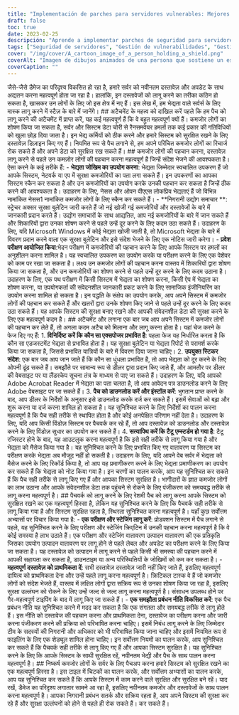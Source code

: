 ```yaml
---
title: "Implementación de parches para servidores vulnerables: Mejores prácticas"
draft: false
toc: true
date: 2023-02-25
descripción: "Aprende a implementar parches de seguridad para servidores vulnerables con las mejores prácticas y evita ataques maliciosos".
tags: ["Seguridad de servidores", "Gestión de vulnerabilidades", "Gestión de parches", "Ciberseguridad", "Parches para servidores", "Panorama de amenazas", "Pruebas de penetración", "Actualizaciones de seguridad", "Parches de software", "Seguridad informática", "Protección de datos", "Seguridad de sistemas", "Gestión de riesgos", "Políticas de seguridad", "Entornos de pruebas", "Vulnerabilidades de software", "Parches críticos", "Parches de proveedores", "Boletines de seguridad", "Seguridad de la información"].
cover: "/img/cover/A_cartoon_image_of_a_person_holding_a_shield.png"
coverAlt: "Imagen de dibujos animados de una persona que sostiene un escudo y monta guardia frente a una sala de servidores para representar la protección y seguridad que proporciona la aplicación de parches."
coverCaption: ""
---
```


  जैसे-जैसे डैमेज का परिदृश्य विकसित हो रहा है, हमारे सर्वर को नवीनतम दस्तावेज़ और अपडेट के साथ अद्यतन करना महत्वपूर्ण होता जा रहा है। हालांकि, इन दस्तावेजों को लागू करने का तरीका कठिन हो सकता है, खासकर उन लोगों के लिए जो इस क्षेत्र में नए हैं। इस लेख में, हम भेद्यता वाले सर्वर्स के लिए मास्क लागू करने में स्टैज़ के बारे में जानेंगे। ## अटैचमेंट के महत्व को दाखिल करें पहले कि हम पैच को लागू करने की अटैचमेंट में प्राप्त करें, यह कई महत्वपूर्ण हैं कि वे बहुत महत्वपूर्ण क्यों हैं। कमजोर लोगों का शोषण किया जा सकता है, सर्वर और सिस्टम डेटा चोरी से रैनसमवेयर हमलों तक कई प्रकार की गतिविधियों को खुला छोड़ दिया जाता है। इन भेद्य कर्मियों को ठीक करने और हमारे सिस्टम को सुरक्षित रखने के लिए दस्तावेज़ डिज़ाइन किए गए हैं। नियमित रूप से पैच लगाने से, हम अपने परिचित कमजोर लोगों का रिचार्ज रोक सकते हैं और अपने डेटा को सुरक्षित रख सकते हैं। ## कमजोर लोगों की पहचान करना, दस्तावेज़ लागू करने से पहले उन कमज़ोर लोगों की पहचान करना महत्वपूर्ण है जिन्हें संदेश भेजने की आवश्यकता है। ऐसा करने के कई तरीके हैं: - **भेद्यता जोखिम का उपयोग करना**: भेद्यता जिम्मेदार स्वचालित उपकरण हैं जो आपके सिस्टम, नेटवर्क या एप में सुरक्षा कमजोरियों का पता लगा सकते हैं। इन उपकरणों का आपका सिस्टम स्कैन कर सकता है और उन कमजोरियों का उपयोग करके उनकी पहचान कर सकता है जिन्हें ठीक करने की आवश्यकता है। उदाहरण के लिए, नेसस और ओपन वीएएस लोकप्रिय भेद्यताएं हैं जो विभिन्न नामांकित नेसस1 नामांकित कमजोर लोगों के लिए स्कैन कर सकते हैं। - **निगरानी उद्योग समाचार **: स्ट्रेचर अक्सर सुरक्षा बुलेटिन जारी करते हैं जो नई खोजी गई कमजोरियों और दस्तावेजों के बारे में जानकारी प्रदान करते हैं। उद्योग समाचारों के साथ आद्यतित, आप नई कमजोरियों के बारे में जान सकते हैं और शिकारियों द्वारा उनका शोषण करने से पहले उन्हें दूर करने के लिए कदम उठा सकते हैं। उदाहरण के लिए, यदि Microsoft Windows में कोई भेद्यता खोजी जाती है, तो Microsoft भेद्यता के बारे में विवरण प्रदान करने वाला एक सुरक्षा बुलेटिन और इसे संदेश भेजने के लिए एक नोटिस जारी करेगा। - **प्रवेश परीक्षण आयोजित किया**:भेदन परीक्षण में कमजोरियों की पहचान करने के लिए आपके सिस्टम पर हमलों का अनुशीलन करना शामिल है। यह स्वचालित उपकरण का उपयोग करके या परीक्षण करने के लिए एक पेशेवर को काम पर रखा जा सकता है। लक्ष्य उन कमजोर लोगों की पहचान करना वास्तव में शिकारियों द्वारा शोषण किया जा सकता है, और उन कमजोरियों का शोषण करने से पहले उन्हें दूर करने के लिए कदम उठाना है। उदाहरण के लिए, एक पथ परीक्षण में किसी सिस्टम में भेद्यता का शोषण करना, किसी ऐप में भेद्यता का शोषण करना, या उपयोगकर्ता की संवेदनशील जानकारी प्रकट करने के लिए सामाजिक इंजीनियरिंग का उपयोग करना शामिल हो सकता है। इन पद्धति के संक्षेप का उपयोग करके, आप अपने सिस्टम में कमजोर लोगों की पहचान कर सकते हैं और खतरों द्वारा उनके शोषण किए जाने से पहले उन्हें दूर करने के लिए कदम उठा सकते हैं। यह आपके सिस्टम की सुरक्षा बनाए रखने और आपकी संवेदनशील डेटा की सुरक्षा करने के लिए एक महत्वपूर्ण कदम है। ## अटैचमेंट और लगाना एक बार जब आप अपने सिस्टम में कमजोर लोगों की पहचान कर लेते हैं, तो अगला कदम अटैच को मिलाना और लागू करना होता है। यहां चेज करने के फेज दिए गए हैं: 1. **विनिर्दिष्ट करें कि कौन सा एक्सपोजर प्रभावित है**: पहला फेज यह निर्धारित करता है कि कौन सा एडजस्टमेंट भेद्यता से प्रभावित होता है। यह सुरक्षा बुलेटिन या भेद्यता रिपोर्ट से परामर्श करके किया जा सकता है, जिससे प्रभावित यात्रियों के बारे में विवरण दिया जाना चाहिए। 2. **उपयुक्त स्टिकर संदेश**: एक बार जब आप जान जाते हैं कि कौन सा धुंधला प्रभावित है, तो आप भेद्यता को दूर करने के लिए ओपनी ढूंढ सकते हैं। समझौते पर सामान्य रूप से डीलर द्वारा प्रदान किए जाते हैं, और आमतौर पर डीलर की वेबसाइट पर या लैंडस्केप सूचना तंत्र के माध्यम से पाए जा सकते हैं। उदाहरण के लिए, यदि आपको Adobe Acrobat Reader में भेद्यता का पता चलता है, तो आप आवेदन पत्र डाउनलोड करने के लिए Adobe वेबसाइट पर जा सकते हैं। 3. **पैच को डाउनलोड करें और इंस्टॉल करें**: भुगतान प्राप्त करने के बाद, आप डीलर के निर्देशों के अनुसार इसे डाउनलोड करके दर्ज कर सकते हैं। इसमें सेवाओं को बढ़ा और शुरू करना या दर्ज करना शामिल हो सकता है। यह सुनिश्चित करने के लिए निर्देशों का पालन करना महत्वपूर्ण है कि पैच सही तरीके से स्थापित होता है और कोई अनपेक्षित परिणाम नहीं देता है। उदाहरण के लिए, यदि आप किसी विंडोज़ सिस्टम पर पैचवर्क कर रहे हैं, तो आप दस्तावेज़ को डाउनलोड और दस्तावेज़ करने के लिए विंडोज़ सुधार का उपयोग कर सकते हैं। 4. **सत्यापिथ करें कि टैटू एम्स्टर्डम हो गया है**: टैटू रजिस्टर होने के बाद, यह आउटलुक करना महत्वपूर्ण है कि इसे सही तरीके से लागू किया गया है और भेद्यता को मैसेज किया गया है। यह सुनिश्चित करने के लिए प्रभावित किए गए वातावरण या सिस्टम का परीक्षण करके भेद्यता अब मौजूद नहीं हो सकती है। उदाहरण के लिए, यदि आपने वेब सर्वर में भेद्यता को मैसेज करने के लिए रिकॉर्ड किया है, तो आप यह प्रमाणीकरण करने के लिए भेद्यता प्रमाणीकरण का उपयोग कर सकते हैं कि भेद्यता को नोट किया गया है। इन चरणों का पालन करके, आप यह सुनिश्चित कर सकते हैं कि पैच सही तरीके से लागू किए गए हैं और आपका सिस्टम सुरक्षित है। भागीदारों के ज्ञात कमजोर लोगों का लाभ उठाना और आपके संवेदनशील डेटा तक पहुंचने से रोकने के लिए पंजीकरण को समयबद्ध तरीके से लागू करना महत्वपूर्ण है। ## पैचवर्क को लागू करने के लिए रेशमी पैच को लागू करना आपके सिस्टम को सुरक्षित रखने का एक महत्वपूर्ण हिस्सा है, लेकिन यह सुनिश्चित करने के लिए कि पैचवर्क सही तरीके से लागू किया गया है और सिस्टम सुरक्षित रहता है, स्थिरता सुनिश्चित करना महत्वपूर्ण है। यहाँ कुछ सर्वोत्तम अभ्यासों पर विचार किया गया है: - **एक परीक्षण और स्टेजिंग लागू करें**: प्रोडक्शन सिस्टम में पैच लगाने से पहले, यह सुनिश्चित करने के लिए परीक्षण और स्टेजिंग क्रिएटिन में उनकी पहचान करना महत्वपूर्ण है कि वे कोई समस्या है लाभ उठाते हैं। एक परीक्षण और स्टेजिंग वातावरण उत्पादन वातावरण की एक प्रतिकृति जिसका उपयोग उत्पादन वातावरण पर लागू होने से पहले लेबल और अपडेट का परीक्षण करने के लिए किया जा सकता है। यह दस्तावेज़ को उत्पादन में लागू करने से पहले किसी भी समस्या की पहचान करने में आपकी सहायता कर सकता है, डाउनटाइम या अन्य परिस्थितियों के जोखिमों को कम कर सकता है। - **महत्वपूर्ण दस्तावेज़ को प्राथमिकता दें**: सभी दस्तावेज़ दस्तावेज़ जारी नहीं किए जाते हैं, इसलिए महत्वपूर्ण दायित्व को प्राथमिकता देना और उन्हें पहले लागू करना महत्वपूर्ण है। क्रिटिकल टास्क वे हैं जो कमजोर लोगों को संदेश भेजते हैं, वास्तव में लक्षित लोगों द्वारा सक्रिय रूप से उनका शोषण किया जा रहा है, इसलिए सुरक्षा उल्लंघन को रोकने के लिए उन्हें जल्द से जल्द लागू करना महत्वपूर्ण है। संसाधन उपलब्ध होने पर गैर-महत्वपूर्ण टाइपिंग के बाद में लागू किए जा सकते हैं। - **एक समझौता प्रबंधन नीति विकसित करें**: एक पैच प्रबंधन नीति यह सुनिश्चित करने में मदद कर सकता है कि एक संगतता और समयबद्ध तरीके से लागू होते हैं। इस नीति को दस्तावेज की पहचान करना और प्राथमिकता देना, दस्तावेज का परीक्षण करना और जारी करना पंजीकरण करने की प्रक्रिया को परिभाषित करना चाहिए। इसमें निबंध लागू करने के लिए जिम्मेदार टीम के सदस्यों की निगरानी और अधिकार को भी परिभाषित किया जाना चाहिए और इसमें नियमित रूप से फाइलिंग के लिए एक शेड्यूल शामिल होना चाहिए। इन सर्वोत्तम नियमों का पालन करके, आप सुनिश्चित कर सकते हैं कि पैचवर्क सही तरीके से लागू किए गए हैं और आपका सिस्टम सुरक्षित है। यह सुनिश्चित करने के लिए कि आपके सिस्टम के साथी सुरक्षित रहें, नवीनतम भेद्यी और पैच के साथ पालन करना महत्वपूर्ण है। ## निष्कर्ष कमजोर लोगों के सर्वर के लिए पैचअप करना हमारे सिस्टम को सुरक्षित रखने का एक महत्वपूर्ण हिस्सा है। इस टाइल में चिटकों का पालन करके, और सर्वोत्तम अभ्यासों का पालन करके, आप यह सुनिश्चित कर सकते हैं कि आपके सिस्टम में काम करने वाले सुरक्षित और सुरक्षित बने रहें। याद रखें, डैमेज का परिदृश्य लगातार सामने आ रहा है, इसलिए नवीनतम कमजोर और दस्तावेजों के साथ पालन करना महत्वपूर्ण है। आपका निगरानी प्रबंधन सतर्क और सक्रिय रहता है, आप अपने सिस्टम की सुरक्षा कर रहे हैं और सुरक्षा उल्लंघनों को होने से पहले ही रोक सकते हैं। कर सकते हैं।